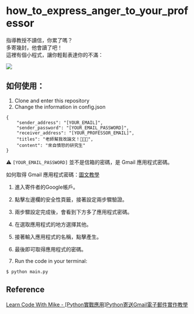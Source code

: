 # how_to_express_anger_to_your_professor

指導教授不讀信，你累了嗎？\
多寄幾封，他會讀了吧！\
這裡有個小程式，讓你輕鬆表達你的不滿：

![](https://i.imgur.com/Ed9HSCu.png)

## 如何使用：

1. Clone and enter this repository
2. Change the information in config.json
```json=
{
    "sender_address": "[YOUR_EMAIL]",
    "sender_password": "[YOUR_EMAIL_PASSWORD]",
    "receiver_address": "[YOUR_PROFESSOR_EMAIL]",
    "titles": "老師幫我改論文！😤😠😡",
    "content": "來自憤怒的研究生"
}
```
:warning:
```[YOUR_EMAIL_PASSWORD]``` 並不是信箱的密碼，是 Gmail 應用程式密碼。

如何取得 Gmail 應用程式密碼：[圖文教學](https://www.learncodewithmike.com/2020/02/python-email.html)

1. 進入寄件者的Google帳戶。
1. 點擊左邊欄的安全性頁籤，接著設定兩步驟驗證。
1. 兩步驟設定完成後，會看到下方多了應用程式密碼。
1. 在選取應用程式的地方選擇其他。
1. 接著輸入應用程式的名稱，點擊產生。
1. 最後即可取得應用程式的密碼。


3. Run the code in your terminal:
```json=
$ python main.py
```

## Reference
[Learn Code With Mike - [Python實戰應用]Python寄送Gmail電子郵件實作教學](https://www.learncodewithmike.com/2020/02/python-email.html)
